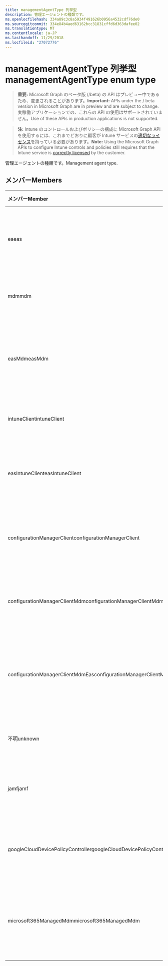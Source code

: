 ```yaml
---
title: managementAgentType 列挙型
description: 管理エージェントの種類です。
ms.openlocfilehash: 334a89c3c8a5934f491626b0956a4532cdf76de0
ms.sourcegitcommit: 334e84b4aed63162bcc31831cffd6d363dafee02
ms.translationtype: MT
ms.contentlocale: ja-JP
ms.lasthandoff: 11/29/2018
ms.locfileid: "27072776"
---
```

# <a name="managementagenttype-enum-type"></a><span data-ttu-id="b1b8c-103">managementAgentType 列挙型</span><span class="sxs-lookup"><span data-stu-id="b1b8c-103">managementAgentType enum type</span></span>

> <span data-ttu-id="b1b8c-104">**重要:** Microsoft Graph のベータ版 (/beta) の API はプレビュー中であるため、変更されることがあります。</span><span class="sxs-lookup"><span data-stu-id="b1b8c-104">**Important:** APIs under the / beta version in Microsoft Graph are in preview and are subject to change.</span></span> <span data-ttu-id="b1b8c-105">実稼働アプリケーションでの、これらの API の使用はサポートされていません。</span><span class="sxs-lookup"><span data-stu-id="b1b8c-105">Use of these APIs in production applications is not supported.</span></span>

> <span data-ttu-id="b1b8c-106">**注:** Intune のコントロールおよびポリシーの構成に Microsoft Graph API を使用するには、これまでどおりに顧客が Intune サービスの[適切なライセンス](https://go.microsoft.com/fwlink/?linkid=839381)を持っている必要があります。</span><span class="sxs-lookup"><span data-stu-id="b1b8c-106">**Note:** Using the Microsoft Graph APIs to configure Intune controls and policies still requires that the Intune service is [correctly licensed](https://go.microsoft.com/fwlink/?linkid=839381) by the customer.</span></span>

<span data-ttu-id="b1b8c-107">管理エージェントの種類です。</span><span class="sxs-lookup"><span data-stu-id="b1b8c-107">Management agent type.</span></span>
## <a name="members"></a><span data-ttu-id="b1b8c-108">メンバー</span><span class="sxs-lookup"><span data-stu-id="b1b8c-108">Members</span></span>
|<span data-ttu-id="b1b8c-109">メンバー</span><span class="sxs-lookup"><span data-stu-id="b1b8c-109">Member</span></span>|<span data-ttu-id="b1b8c-110">値</span><span class="sxs-lookup"><span data-stu-id="b1b8c-110">Value</span></span>|<span data-ttu-id="b1b8c-111">説明</span><span class="sxs-lookup"><span data-stu-id="b1b8c-111">Description</span></span>|
|:---|:---|:---|
|<span data-ttu-id="b1b8c-112">ea</span><span class="sxs-lookup"><span data-stu-id="b1b8c-112">eas</span></span>|<span data-ttu-id="b1b8c-113">1</span><span class="sxs-lookup"><span data-stu-id="b1b8c-113">1</span></span>|<span data-ttu-id="b1b8c-114">デバイスは、Exchange サーバーによって管理されます。</span><span class="sxs-lookup"><span data-stu-id="b1b8c-114">The device is managed by Exchange server.</span></span>|
|<span data-ttu-id="b1b8c-115">mdm</span><span class="sxs-lookup"><span data-stu-id="b1b8c-115">mdm</span></span>|<span data-ttu-id="b1b8c-116">2</span><span class="sxs-lookup"><span data-stu-id="b1b8c-116">2</span></span>|<span data-ttu-id="b1b8c-117">Intune MDM. で、デバイスを管理します。</span><span class="sxs-lookup"><span data-stu-id="b1b8c-117">The device is managed by Intune MDM.</span></span>|
|<span data-ttu-id="b1b8c-118">easMdm</span><span class="sxs-lookup"><span data-stu-id="b1b8c-118">easMdm</span></span>|<span data-ttu-id="b1b8c-119">3</span><span class="sxs-lookup"><span data-stu-id="b1b8c-119">3</span></span>|<span data-ttu-id="b1b8c-120">Intune MDM. と Exchange サーバーの両方がデバイス管理します。</span><span class="sxs-lookup"><span data-stu-id="b1b8c-120">The device is managed by both Exchange server and Intune MDM.</span></span>|
|<span data-ttu-id="b1b8c-121">intuneClient</span><span class="sxs-lookup"><span data-stu-id="b1b8c-121">intuneClient</span></span>|<span data-ttu-id="b1b8c-122">4</span><span class="sxs-lookup"><span data-stu-id="b1b8c-122">4</span></span>|<span data-ttu-id="b1b8c-123">Intune クライアントが管理されています。</span><span class="sxs-lookup"><span data-stu-id="b1b8c-123">Intune client managed.</span></span>|
|<span data-ttu-id="b1b8c-124">easIntuneClient</span><span class="sxs-lookup"><span data-stu-id="b1b8c-124">easIntuneClient</span></span>|<span data-ttu-id="b1b8c-125">5</span><span class="sxs-lookup"><span data-stu-id="b1b8c-125">5</span></span>|<span data-ttu-id="b1b8c-126">デバイスは、EA と Intune クライアント デュアル管理です。</span><span class="sxs-lookup"><span data-stu-id="b1b8c-126">The device is EAS and Intune client dual managed.</span></span>|
|<span data-ttu-id="b1b8c-127">configurationManagerClient</span><span class="sxs-lookup"><span data-stu-id="b1b8c-127">configurationManagerClient</span></span>|<span data-ttu-id="b1b8c-128">8</span><span class="sxs-lookup"><span data-stu-id="b1b8c-128">8</span></span>|<span data-ttu-id="b1b8c-129">デバイスは、構成マネージャーによって管理されます。</span><span class="sxs-lookup"><span data-stu-id="b1b8c-129">The device is managed by Configuration Manager.</span></span>|
|<span data-ttu-id="b1b8c-130">configurationManagerClientMdm</span><span class="sxs-lookup"><span data-stu-id="b1b8c-130">configurationManagerClientMdm</span></span>|<span data-ttu-id="b1b8c-131">10</span><span class="sxs-lookup"><span data-stu-id="b1b8c-131">10</span></span>|<span data-ttu-id="b1b8c-132">デバイスの管理は、構成マネージャーと MDM.</span><span class="sxs-lookup"><span data-stu-id="b1b8c-132">The device is managed by Configuration Manager and MDM.</span></span>|
|<span data-ttu-id="b1b8c-133">configurationManagerClientMdmEas</span><span class="sxs-lookup"><span data-stu-id="b1b8c-133">configurationManagerClientMdmEas</span></span>|<span data-ttu-id="b1b8c-134">11</span><span class="sxs-lookup"><span data-stu-id="b1b8c-134">11</span></span>|<span data-ttu-id="b1b8c-135">デバイスは、MDM および Ea は、構成マネージャーによって管理されます。</span><span class="sxs-lookup"><span data-stu-id="b1b8c-135">The device is managed by Configuration Manager, MDM and Eas.</span></span>|
|<span data-ttu-id="b1b8c-136">不明</span><span class="sxs-lookup"><span data-stu-id="b1b8c-136">unknown</span></span>|<span data-ttu-id="b1b8c-137">16</span><span class="sxs-lookup"><span data-stu-id="b1b8c-137">16</span></span>|<span data-ttu-id="b1b8c-138">不明な管理エージェントの種類です。</span><span class="sxs-lookup"><span data-stu-id="b1b8c-138">Unknown management agent type.</span></span>|
|<span data-ttu-id="b1b8c-139">jamf</span><span class="sxs-lookup"><span data-stu-id="b1b8c-139">jamf</span></span>|<span data-ttu-id="b1b8c-140">32</span><span class="sxs-lookup"><span data-stu-id="b1b8c-140">32</span></span>|<span data-ttu-id="b1b8c-141">デバイス属性は、Jamf からフェッチされます。</span><span class="sxs-lookup"><span data-stu-id="b1b8c-141">The device attributes are fetched from Jamf.</span></span>|
|<span data-ttu-id="b1b8c-142">googleCloudDevicePolicyController</span><span class="sxs-lookup"><span data-stu-id="b1b8c-142">googleCloudDevicePolicyController</span></span>|<span data-ttu-id="b1b8c-143">64</span><span class="sxs-lookup"><span data-stu-id="b1b8c-143">64</span></span>|<span data-ttu-id="b1b8c-144">デバイスは、Google の CloudDPC によって管理されます。</span><span class="sxs-lookup"><span data-stu-id="b1b8c-144">The device is managed by Google's CloudDPC.</span></span>|
|<span data-ttu-id="b1b8c-145">microsoft365ManagedMdm</span><span class="sxs-lookup"><span data-stu-id="b1b8c-145">microsoft365ManagedMdm</span></span>|<span data-ttu-id="b1b8c-146">258</span><span class="sxs-lookup"><span data-stu-id="b1b8c-146">258</span></span>|<span data-ttu-id="b1b8c-147">Intune によって Microsoft 365 では、このデバイスが管理されます。</span><span class="sxs-lookup"><span data-stu-id="b1b8c-147">This device is managed by Microsoft 365 through Intune.</span></span>|





